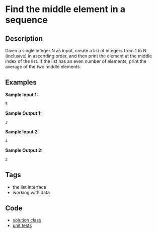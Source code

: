 # Find the middle element in a sequence
## Description
Given a single integer N as input, create a list of integers from 1 to N (inclusive) in ascending order, and then print the element at the middle index of the list. If the list has an even number of elements, print the average of the two middle elements.

## Examples
**Sample Input 1:**
```console
5
```

**Sample Output 1:**
```console
3
```

**Sample Input 2:**
```console
4
```

**Sample Output 2:**
```console
2
```

## Tags
- the list interface
- working with data

## Code
- [solution class](./src/main/java/dev/nj/solutions/ListMiddleElement.java)
- [unit tests](./src/test/java/ListMiddleElementTest.java)